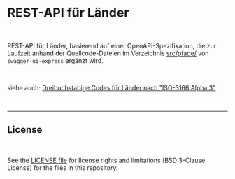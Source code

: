 # REST-API für Länder #

<br>

REST-API für Länder, basierend auf einer OpenAPI-Spezifikation, die zur Laufzeit anhand der Quellcode-Dateien
im Verzeichnis [src/pfade/](src/pfade) von `swagger-ui-express` ergänzt wird.

<br>

siehe auch: [Dreibuchstabige Codes für Länder nach "ISO-3166 Alpha 3"](https://de.wikipedia.org/wiki/ISO-3166-1-Kodierliste)

<br>

----

## License ##

<br>

See the [LICENSE file](LICENSE.md) for license rights and limitations (BSD 3-Clause License)
for the files in this repository.

<br>
